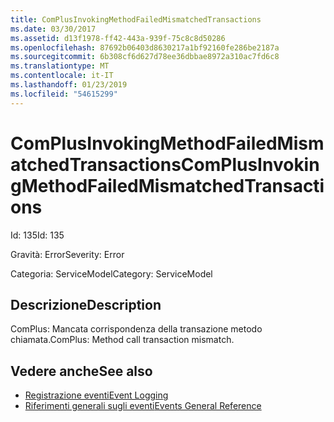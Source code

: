 ```yaml
---
title: ComPlusInvokingMethodFailedMismatchedTransactions
ms.date: 03/30/2017
ms.assetid: d13f1978-ff42-443a-939f-75c8c8d50286
ms.openlocfilehash: 87692b06403d8630217a1bf92160fe286be2187a
ms.sourcegitcommit: 6b308cf6d627d78ee36dbbae8972a310ac7fd6c8
ms.translationtype: MT
ms.contentlocale: it-IT
ms.lasthandoff: 01/23/2019
ms.locfileid: "54615299"
---
```

# <a name="complusinvokingmethodfailedmismatchedtransactions"></a><span data-ttu-id="44e8b-102">ComPlusInvokingMethodFailedMismatchedTransactions</span><span class="sxs-lookup"><span data-stu-id="44e8b-102">ComPlusInvokingMethodFailedMismatchedTransactions</span></span>
<span data-ttu-id="44e8b-103">Id: 135</span><span class="sxs-lookup"><span data-stu-id="44e8b-103">Id: 135</span></span>  
  
 <span data-ttu-id="44e8b-104">Gravità: Error</span><span class="sxs-lookup"><span data-stu-id="44e8b-104">Severity: Error</span></span>  
  
 <span data-ttu-id="44e8b-105">Categoria: ServiceModel</span><span class="sxs-lookup"><span data-stu-id="44e8b-105">Category: ServiceModel</span></span>  
  
## <a name="description"></a><span data-ttu-id="44e8b-106">Descrizione</span><span class="sxs-lookup"><span data-stu-id="44e8b-106">Description</span></span>  
 <span data-ttu-id="44e8b-107">ComPlus: Mancata corrispondenza della transazione metodo chiamata.</span><span class="sxs-lookup"><span data-stu-id="44e8b-107">ComPlus: Method call transaction mismatch.</span></span>  
  
## <a name="see-also"></a><span data-ttu-id="44e8b-108">Vedere anche</span><span class="sxs-lookup"><span data-stu-id="44e8b-108">See also</span></span>
- [<span data-ttu-id="44e8b-109">Registrazione eventi</span><span class="sxs-lookup"><span data-stu-id="44e8b-109">Event Logging</span></span>](../../../../../docs/framework/wcf/diagnostics/event-logging/index.md)
- [<span data-ttu-id="44e8b-110">Riferimenti generali sugli eventi</span><span class="sxs-lookup"><span data-stu-id="44e8b-110">Events General Reference</span></span>](../../../../../docs/framework/wcf/diagnostics/event-logging/events-general-reference.md)

